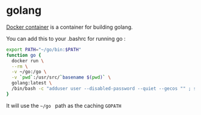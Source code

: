 # golang

[Docker container](https://github.com/docker-library/docs/tree/master/golang) is a container for building golang.

You can add this to your .bashrc for running go :

```bash
export PATH="~/go/bin:$PATH"
function go {
  docker run \
  --rm \
  -v ~/go:/go \
  -v `pwd`:/usr/src/`basename $(pwd)` \
  golang:latest \
  /bin/bash -c "adduser user --disabled-password --quiet --gecos "" ; su user ; mkdir -p /go/src/`basename $(pwd)` ; cp -r /usr/src/`basename $(pwd)` /go/src/ ; cd /go/src/`basename $(pwd)` ; go $@"
}
```

It will use the `~/go ` path as the caching `GOPATH`
